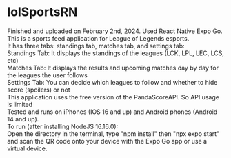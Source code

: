 # lolSportsRN
Finished and uploaded on February 2nd, 2024. Used React Native Expo Go. This is a sports feed application for League of Legends esports. <br />
It has three tabs: standings tab, matches tab, and settings tab: <br />
Standings Tab: It displays the standings of the leagues (LCK, LPL, LEC, LCS, etc) <br />
Matches Tab: It displays the results and upcoming matches day by day for the leagues the user follows <br />
Settings Tab: You can decide which leagues to follow and whether to hide score (spoilers) or not <br />
This application uses the free version of the PandaScoreAPI. So API usage is limited <br />
Tested and runs on iPhones (IOS 16 and up) and Android phones (Android 14 and up). <br /> 
To run (after installing NodeJS 16.16.0): <br />
Open the directory in the terminal, type "npm install" then "npx expo start" <br />
and scan the QR code onto your device with the Expo Go app or use a virtual device. <br />
